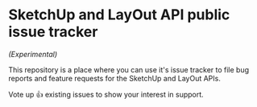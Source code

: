 # SketchUp and LayOut API public issue tracker

*(Experimental)*

This repository is a place where you can use it's issue tracker to file bug reports and feature requests for the SketchUp and LayOut APIs.

Vote up :+1: existing issues to show your interest in support.
